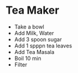 # Tea Maker
- Take a bowl
- Add Milk, Water
- Add 3 spoon sugar
- Add 1 spppn tea leaves
- Add Tea Masala
- Boil 10 min
- Filter
